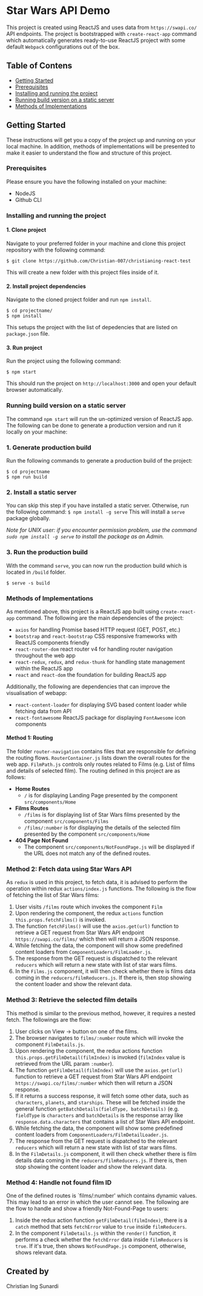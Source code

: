 # Star Wars API Demo
This project is created using ReactJS and uses data from `https://swapi.co/` API endpoints. The project is bootstrapped with `create-react-app` command which automatically generates ready-to-use ReactJS project with some default `Webpack` configurations out of the box.

## Table of Contens
- [Getting Started](#getting-started)
- [Prerequisites](#prerequisites)
- [Installing and running the project](#installing-and-running-the-project)
- [Running build version on a static server](#running-build-version-on-a-static-server)
- [Methods of Implementations](#methods-of-implementations)

## Getting Started
These instructions will get you a copy of the project up and running on your local machine. In addition, methods of implementations will be presented to make it easier to understand the flow and structure of this project.

### Prerequisites
Please ensure you have the following installed on your machine:
- NodeJS
- Github CLI

### Installing and running the project

#### 1. Clone project
Navigate to your preferred folder in your machine and clone this project repository with the following command:
```
$ git clone https://github.com/Christian-007/christianing-react-test
```
This will create a new folder with this project files inside of it.

#### 2. Install project dependencies
Navigate to the cloned project folder and run `npm install`.
```
$ cd projectname/
$ npm install
```
This setups the project with the list of depedencies that are listed on `package.json` file.


#### 3. Run project
Run the project using the following command:
```
$ npm start
```
This should run the project on `http://localhost:3000` and open your default browser automatically.

### Running build version on a static server
The command `npm start` will run the un-optimized version of ReactJS app. The following can be done to generate a production version and run it locally on your machine:
### 1. Generate production build
Run the following commands to generate a production build of the project:
```
$ cd projectname
$ npm run build
```

### 2. Install a static server
You can skip this step if you have installed a static server. Otherwise, run the following command:
`
$ npm install -g serve
`
This will install a `serve` package globally.

*Note for UNIX user: if you encounter permission problem, use the command `sudo npm install -g serve` to install the package as an Admin.*

### 3. Run the production build
With the command `serve`, you can now run the production build which is located in `/build` folder.
```
$ serve -s build
```
### Methods of Implementations
As mentioned above, this project is a ReactJS app built using `create-react-app` command. The following are the main dependencies of the project:
- `axios` for handling Promise based HTTP request (GET, POST, etc.)
- `bootstrap` and `react-bootstrap` CSS responsive frameworks with ReactJS components friendly
- `react-router-dom` react router v4 for handling router navigation throughout the web app
- `react-redux`, `redux`, and `redux-thunk` for handling state management within the ReactJS app
- `react` and `react-dom` the foundation for building ReactJS app

Additionally, the following are dependencies that can improve the visualisation of webapp:
- `react-content-loader` for displaying SVG based content loader while fetching data from API
- `react-fontawesome` ReactJS package for displaying `FontAwesome` icon components

#### Method 1: Routing
The folder `router-navigation` contains files that are responsible for defining the routing flows. `RouterContainer.js` lists down the overall routes for the web app. `FilmPath.js` controls only routes related to Films (e.g. List of films and details of selected film). The routing defined in this project are as follows:
- **Home Routes**
    - `/` is for displaying Landing Page presented by the component `src/components/Home`
- **Films Routes**
    - `/films` is for displaying list of Star Wars films presented by the component `src/components/Films`
    - `/films/:number` is for displaying the details of the selected film presented by the component `src/components/Home`
- **404 Page Not Found**
    -  The component `src/components/NotFoundPage.js` will be displayed if the URL does not match any of the defined routes.

### Method 2: Fetch data using Star Wars API
As `redux` is used in this project, to fetch data, it is advised to perform the operation within redux `actions/index.js` functions. The following is the flow of fetching the list of Star Wars films:
1. User visits `/films` route which invokes the component `Film`
2. Upon rendering the component, the redux `actions` function `this.props.fetchFilms()` is invoked.
3. The function `fetchFilms()` will use the `axios.get(url)` function to retrieve a GET request from Star Wars API endpoint `https://swapi.co/films/` which then will return a JSON response.
4. While fetching the data, the component will show some predefined content loaders from `ComponentLoaders/FilmLoader.js`.
5. The response from the GET request is dispatched to the relevant `reducers` which will return a new state with list of star wars films.
6. In the `Films.js` component, it will then check whether there is films data coming in the `reducers/filmReducers.js`. If there is, then stop showing the content loader and show the relevant data.

### Method 3: Retrieve the selected film details
This method is similar to the previous method, however, it requires a nested fetch. The followings are the flow:
1. User clicks on View -> button on one of the films.
2. The browser navigates to `films/:number` route which will invoke the component `FilmDetails.js`.
3. Upon rendering the component, the redux actions function `this.props.getFilmDetail(filmIndex)` is invoked (`filmIndex` value is retrieved from the URL param `:number`).
4. The function `getFilmDetail(filmIndex)` will use the `axios.get(url)` function to retrieve a GET request from Star Wars API endpoint `https://swapi.co/films/:number` which then will return a JSON response.
5. If it returns a success response, it will fetch some other data, such as `characters`, `planets`, and `starships`. These will be fetched inside the general function `getBatchDetails(fieldType, batchDetails)` (e.g. `fieldType` is `characters` and `batchDetails` is the response array like `response.data.characters` that contains a list of Star Wars API endpoint.
6. While fetching the data, the component will show some predefined content loaders from `ComponentLoaders/FilmDetailLoader.js`.
7. The response from the GET request is dispatched to the relevant `reducers` which will return a new state with list of star wars films.
8. In the `FilmDetails.js` component, it will then check whether there is film details data coming in the `reducers/filmReducers.js`. If there is, then stop showing the content loader and show the relevant data.

### Method 4: Handle not found film ID
One of the defined routes is `films/:number' which contains dynamic values. This may lead to an error in which the user cannot see. The following are the flow to handle and show a friendly Not-Found-Page to users:
1. Inside the redux action function `getFilmDetail(filmIndex)`, there is a `catch` method that sets `fetchError` value to `true` inside `filmReducers`.
2. In the component `FilmDetails.js` within the `render()` function, it performs a check whether the `fetchError` data inside `filmReducers` is `true`. If it's true, then shows `NotFoundPage.js` component, otherwise, shows relevant data.

## Created by
Christian Ing Sunardi
